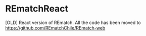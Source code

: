 # REmatchReact
[OLD] React version of REmatch.
All the code has been moved to https://github.com/REmatchChile/REmatch-web
